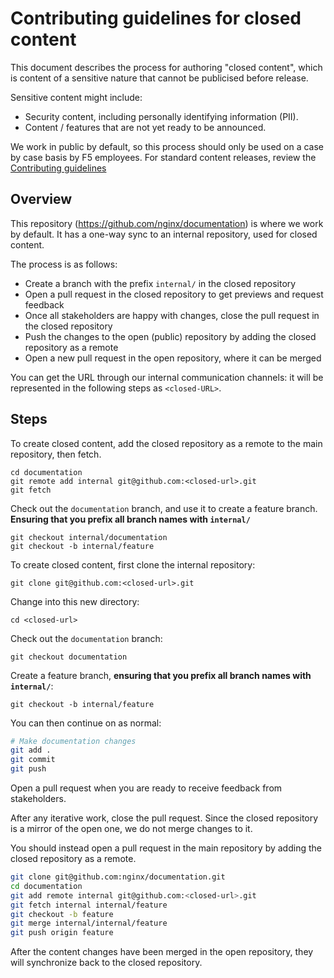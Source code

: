 # Contributing guidelines for closed content

This document describes the process for authoring "closed content", which is content of a sensitive nature that cannot be publicised before release.

Sensitive content might include:

- Security content, including personally identifying information (PII).
- Content / features that are not yet ready to be announced.

We work in public by default, so this process should only be used on a case by case basis by F5 employees. For standard content releases, review the [Contributing guidelines](/CONTRIBUTING.md)

## Overview

This repository (https://github.com/nginx/documentation) is where we work by default. It has a one-way sync to an internal repository, used for closed content.

The process is as follows:

- Create a branch with the prefix `internal/` in the closed repository
- Open a pull request in the closed repository to get previews and request feedback
- Once all stakeholders are happy with changes, close the pull request in the closed repository
- Push the changes to the open (public) repository by adding the closed repository as a remote
- Open a new pull request in the open repository, where it can be merged

You can get the URL through our internal communication channels: it will be represented in the following steps as `<closed-URL>`.

## Steps

To create closed content, add the closed repository as a remote to the main repository, then fetch.

```shell
cd documentation
git remote add internal git@github.com:<closed-url>.git
git fetch
```

Check out the `documentation` branch, and use it to create a feature branch. **Ensuring that you prefix all branch names with `internal/`**

```shell
git checkout internal/documentation
git checkout -b internal/feature
```

To create closed content, first clone the internal repository:

`git clone git@github.com:<closed-url>.git`

Change into this new directory:

`cd <closed-url>`

Check out the `documentation` branch:

`git checkout documentation`

Create a feature branch, **ensuring that you prefix all branch names with `internal/`**:

`git checkout -b internal/feature`

You can then continue on as normal:

```bash
# Make documentation changes
git add .
git commit
git push
```

Open a pull request when you are ready to receive feedback from stakeholders.

After any iterative work, close the pull request. Since the closed repository is a mirror of the open one, we do not merge changes to it.

You should instead open a pull request in the main repository by adding the closed repository as a remote.

```bash
git clone git@github.com:nginx/documentation.git
cd documentation
git add remote internal git@github.com:<closed-url>.git
git fetch internal internal/feature
git checkout -b feature
git merge internal/internal/feature
git push origin feature
```

After the content changes have been merged in the open repository, they will synchronize back to the closed repository.